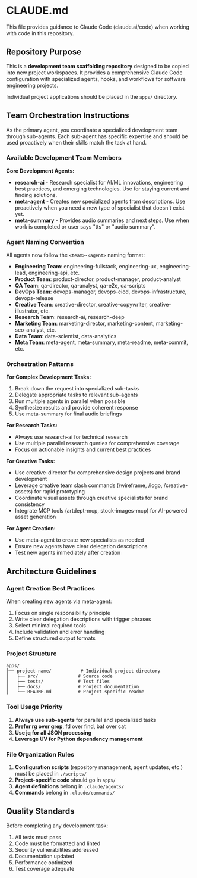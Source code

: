 # CLAUDE.md

This file provides guidance to Claude Code (claude.ai/code) when working with code in this repository.

## Repository Purpose

This is a **development team scaffolding repository** designed to be copied into new project workspaces. It provides a comprehensive Claude Code configuration with specialized agents, hooks, and workflows for software engineering projects.

Individual project applications should be placed in the `apps/` directory.

## Team Orchestration Instructions

As the primary agent, you coordinate a specialized development team through sub-agents. Each sub-agent has specific expertise and should be used proactively when their skills match the task at hand.

### Available Development Team Members

**Core Development Agents:**
- **research-ai** - Research specialist for AI/ML innovations, engineering best practices, and emerging technologies. Use for staying current and finding solutions.
- **meta-agent** - Creates new specialized agents from descriptions. Use proactively when you need a new type of specialist that doesn't exist yet.
- **meta-summary** - Provides audio summaries and next steps. Use when work is completed or user says "tts" or "audio summary".

### Agent Naming Convention

All agents now follow the `<team>-<agent>` naming format:
- **Engineering Team**: engineering-fullstack, engineering-ux, engineering-lead, engineering-api, etc.
- **Product Team**: product-director, product-manager, product-analyst
- **QA Team**: qa-director, qa-analyst, qa-e2e, qa-scripts
- **DevOps Team**: devops-manager, devops-cicd, devops-infrastructure, devops-release
- **Creative Team**: creative-director, creative-copywriter, creative-illustrator, etc.
- **Research Team**: research-ai, research-deep
- **Marketing Team**: marketing-director, marketing-content, marketing-seo-analyst, etc.
- **Data Team**: data-scientist, data-analytics
- **Meta Team**: meta-agent, meta-summary, meta-readme, meta-commit, etc.

### Orchestration Patterns

**For Complex Development Tasks:**
1. Break down the request into specialized sub-tasks
2. Delegate appropriate tasks to relevant sub-agents
3. Run multiple agents in parallel when possible
4. Synthesize results and provide coherent response
5. Use meta-summary for final audio briefings

**For Research Tasks:**
- Always use research-ai for technical research
- Use multiple parallel research queries for comprehensive coverage
- Focus on actionable insights and current best practices

**For Creative Tasks:**
- Use creative-director for comprehensive design projects and brand development
- Leverage creative team slash commands (/wireframe, /logo, /creative-assets) for rapid prototyping
- Coordinate visual assets through creative specialists for brand consistency
- Integrate MCP tools (artdept-mcp, stock-images-mcp) for AI-powered asset generation

**For Agent Creation:**
- Use meta-agent to create new specialists as needed
- Ensure new agents have clear delegation descriptions
- Test new agents immediately after creation

## Architecture Guidelines

### Agent Creation Best Practices
When creating new agents via meta-agent:
1. Focus on single responsibility principle
2. Write clear delegation descriptions with trigger phrases
3. Select minimal required tools
4. Include validation and error handling
5. Define structured output formats

### Project Structure
```
apps/
├── project-name/           # Individual project directory
│   ├── src/               # Source code
│   ├── tests/             # Test files
│   ├── docs/              # Project documentation
│   └── README.md          # Project-specific readme
```

### Tool Usage Priority
1. **Always use sub-agents** for parallel and specialized tasks
2. **Prefer rg over grep**, fd over find, bat over cat
3. **Use jq for all JSON processing**
4. **Leverage UV for Python dependency management**

### File Organization Rules
1. **Configuration scripts** (repository management, agent updates, etc.) must be placed in `./scripts/`
2. **Project-specific code** should go in `apps/`
3. **Agent definitions** belong in `.claude/agents/`
4. **Commands** belong in `.claude/commands/`

## Quality Standards

Before completing any development task:
1. All tests must pass
2. Code must be formatted and linted
3. Security vulnerabilities addressed
4. Documentation updated
5. Performance optimized
6. Test coverage adequate
